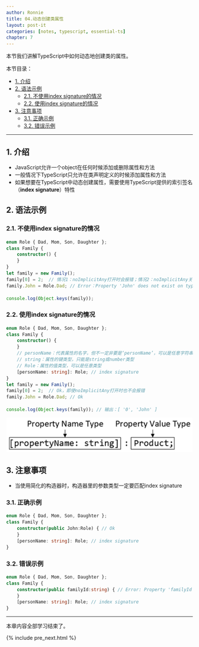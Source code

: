 ```yaml
---
author: Ronnie
title: 04.动态创建类属性
layout: post-it
categories: [notes, typescript, essential-ts]
chapter: 7
---
```


<!-- # 动态创建类属性 -->
本节我们讲解TypeScript中如何动态地创建类的属性。

本节目录：
<!-- TOC -->

- [1. 介绍](#1-介绍)
- [2. 语法示例](#2-语法示例)
  - [2.1. 不使用index signature的情况](#21-不使用index-signature的情况)
  - [2.2. 使用index signature的情况](#22-使用index-signature的情况)
- [3. 注意事项](#3-注意事项)
  - [3.1. 正确示例](#31-正确示例)
  - [3.2. 错误示例](#32-错误示例)

<!-- /TOC -->

---

## 1. 介绍
- JavaScript允许一个object在任何时候添加或删除属性和方法
- 一般情况下TypeScript只允许在类声明定义的时候添加属性和方法
- 如果想要在TypeScript中动态创建属性，需要使用TypeScript提供的索引签名（**index signature**）特性

## 2. 语法示例

### 2.1. 不使用index signature的情况

```typescript
enum Role { Dad, Mom, Son, Daughter };
class Family {
    constructor() {
    }
}
let family = new Family();
family[0] = 2;  // 情况1：noImplicitAny打开时会报错；情况2：noImplicitAny关闭时不会报错 
family.John = Role.Dad; // Error：Property 'John' does not exist on type 'Family'.ts(2339)

console.log(Object.keys(family));
```

### 2.2. 使用index signature的情况

```typescript
enum Role { Dad, Mom, Son, Daughter };
class Family {
    constructor() {
    }
    // personName：代表属性的名字，但不一定非要是‘personName’，可以是任意字符串，例如：x，y，...
    // string：属性的键类型，只能是string或number类型
    // Role：属性的值类型，可以是任意类型
    [personName: string]: Role; // index signature
}
let family = new Family();
family[0] = 2;  // Ok，即使noImplicitAny打开时也不会报错
family.John = Role.Dad; // Ok

console.log(Object.keys(family)); // 输出：[ '0', 'John' ]
```

![index_signature](/assets/images/TypeScript学习笔记/Essential-TypeScript/index_signature.png)

## 3. 注意事项
- 当使用简化的构造器时，构造器里的参数类型一定要匹配index signature

### 3.1. 正确示例

```typescript
enum Role { Dad, Mom, Son, Daughter };
class Family {
    constructor(public John:Role) { // Ok
    }
    [personName: string]: Role; // index signature
}
```

### 3.2. 错误示例

```typescript
enum Role { Dad, Mom, Son, Daughter };
class Family {
    constructor(public familyId:string) { // Error: Property 'familyId' of type 'string' is not assignable to string index type 'Role'.ts(2411)
    }
    [personName: string]: Role; // index signature
}
```

---

本章内容全部学习结束了。

{% include pre_next.html %}
